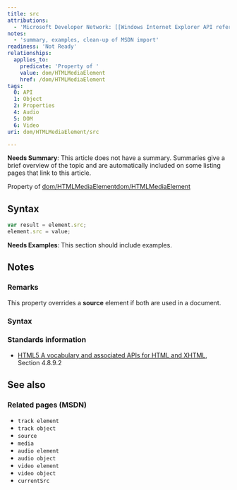 ```yaml
---
title: src
attributions:
  - 'Microsoft Developer Network: [[Windows Internet Explorer API reference](http://msdn.microsoft.com/en-us/library/ie/hh828809%28v=vs.85%29.aspx) Article]'
notes:
  - 'summary, examples, clean-up of MSDN import'
readiness: 'Not Ready'
relationships:
  applies_to:
    predicate: 'Property of '
    value: dom/HTMLMediaElement
    href: /dom/HTMLMediaElement
tags:
  0: API
  1: Object
  2: Properties
  4: Audio
  5: DOM
  6: Video
uri: dom/HTMLMediaElement/src

---
```

**Needs Summary**: This article does not have a summary. Summaries give a brief overview of the topic and are automatically included on some listing pages that link to this article.

Property of [dom/HTMLMediaElement](/dom/HTMLMediaElement)[dom/HTMLMediaElement](/dom/HTMLMediaElement)

## <span>Syntax</span>

``` js
var result = element.src;
element.src = value;
```

**Needs Examples**: This section should include examples.

## <span>Notes</span>

### <span>Remarks</span>

This property overrides a **source** element if both are used in a document.

### <span>Syntax</span>

### <span>Standards information</span>

-   [HTML5 A vocabulary and associated APIs for HTML and XHTML](http://go.microsoft.com/fwlink/p/?linkid=221374), Section 4.8.9.2

## <span>See also</span>

### <span>Related pages (MSDN)</span>

-   `track element`
-   `track object`
-   `source`
-   `media`
-   `audio element`
-   `audio object`
-   `video element`
-   `video object`
-   `currentSrc`
